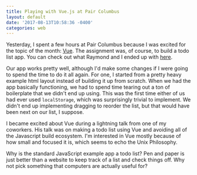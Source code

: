 ```yaml
---
title: Playing with Vue.js at Pair Columbus
layout: default
date: '2017-08-13T10:58:36 -0400'
categories: web
---
```


Yesterday, I spent a few hours at Pair Columbus because I was excited for the topic of the month: [Vue](https://vuejs.org/).
The assignment was, of course, to build a todo list app.
You can check out what Raymond and I ended up with [here](https://alexmooney.github.io/Pair_Columbus_Task_Tracker/).

Our app works pretty well, although I'd make some changes if I were going to spend the time to do it all again.
For one, I started from a pretty heavy example html layout instead of building it up from scratch.
When we had the app basically functioning, we had to spend time tearing out a ton of boilerplate that we didn't end up using.
This was the first time either of us had ever used `localStorage`, which was surprisingly trivial to implement.
We didn't end up implementing dragging to reorder the list, but that would have been next on our list, I suppose.

I became excited about Vue during a lightning talk from one of my coworkers.
His talk was on making a todo list using Vue and avoiding all of the Javascript build ecosystem.
I'm interested in Vue mostly because of how small and focused it is, which seems to echo the Unix Philosophy.

Why is the standard JavaScript example app a todo list?
Pen and paper is just better than a website to keep track of a list and check things off.
Why not pick something that computers are actually useful for?
